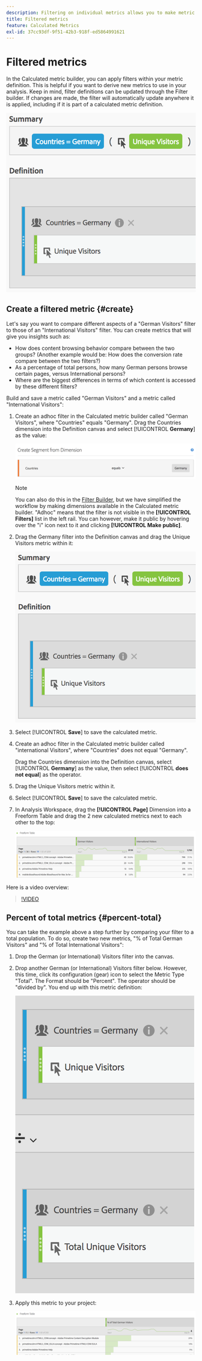 ```yaml
---
description: Filtering on individual metrics allows you to make metric comparisons within the same report.
title: Filtered metrics
feature: Calculated Metrics
exl-id: 37cc93df-9f51-42b3-918f-ed5864991621
---
```

# Filtered metrics

In the Calculated metric builder, you can apply filters within your metric definition. This is helpful if you want to derive new metrics to use in your analysis. Keep in mind, filter definitions can be updated through the Filter builder. If changes are made, the filter will automatically update anywhere it is applied, including if it is part of a calculated metric definition.

![Summary and Definition of filters for Countries = Germany and Unique Visitors](assets/german-visitors.png)

## Create a filtered metric {#create}

Let's say you want to compare different aspects of a "German Visitors" filter to those of an "International Visitors" filter. You can create metrics that will give you insights such as:

* How does content browsing behavior compare between the two groups? (Another example would be: How does the conversion rate compare between the two filters?) 
* As a percentage of total persons, how many German persons browse certain pages, versus International persons? 
* Where are the biggest differences in terms of which content is accessed by these different filters?

Build and save a metric called "German Visitors" and a metric called "International Visitors":

1. Create an adhoc filter in the Calculated metric builder called "German Visitors", where "Countries" equals "Germany". Drag the Countries dimension into the Definition canvas and select [!UICONTROL **Germany**] as the value:

   ![Adhoc filter showing Countries equals Germany](assets/segment-from-dimension.png)

   >[!NOTE]
   >
   >You can also do this in the [Filter Builder](/help/components/filters/create-filters.md), but we have simplified the workflow by making dimensions available in the Calculated metric builder. "Adhoc" means that the filter is not visible in the **[!UICONTROL Filters]** list in the left rail. You can however, make it public by hovering over the "i" icon next to it and clicking **[!UICONTROL Make public]**.

1. Drag the Germany filter into the Definition canvas and drag the Unique Visitors metric within it:

   ![Summary and Definition of Countries equal Germany and Unique Visitors](assets/german-visitors.png)

1. Select [!UICONTROL **Save**] to save the calculated metric.

1. Create an adhoc filter in the Calculated metric builder called "international Visitors", where "Countries" does not equal "Germany".

   Drag the Countries dimension into the Definition canvas, select [!UICONTROL **Germany**] as the value, then select [!UICONTROL **does not equal**] as the operator. 

1. Drag the Unique Visitors metric within it.

1. Select [!UICONTROL **Save**] to save the calculated metric.

1. In Analysis Workspace, drag the **[!UICONTROL Page]** Dimension into a Freeform Table and drag the 2 new calculated metrics next to each other to the top:

   ![Freeform Table showing Page dimension for German Visitors and International visitors](assets/workspace-pages.png)

Here is a video overview:

>[!VIDEO](https://video.tv.adobe.com/v/25407/?quality=12)

## Percent of total metrics {#percent-total}

You can take the example above a step further by comparing your filter to a total population. To do so, create two new metrics, "% of Total German Visitors" and "% of Total International Visitors":

1. Drop the German (or International) Visitors filter into the canvas.
1. Drop another German (or International) Visitors filter below. However, this time, click its configuration (gear) icon to select the Metric Type "Total". The Format should be "Percent". The operator should be "divided by". You end up with this metric definition:

   ![Countries equals Germany and Total Unique Visitors](assets/cm_metric_total.png)

1. Apply this metric to your project:

   ![Freeform Table with Page and % of Total German visitors](assets/cm_percent_total.png)

